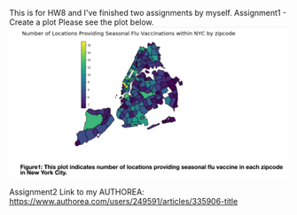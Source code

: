 This is for HW8 and I've finished two assignments by myself.
Assignment1 - Create a plot
Please see the plot below.
![Alt text](Figure.png)

Assignment2
Link to my AUTHOREA: https://www.authorea.com/users/249591/articles/335906-title
